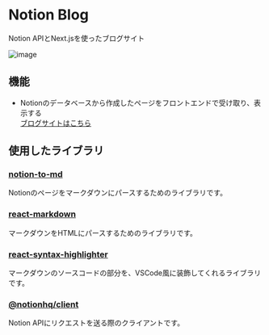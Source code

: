 # Notion Blog
Notion APIとNext.jsを使ったブログサイト

![image](https://github.com/user-attachments/assets/c9a53dd9-7b61-4160-94d3-bd4b3eb9eee2)


## 機能
- Notionのデータベースから作成したページをフロントエンドで受け取り、表示する  
  [ブログサイトはこちら](https://my-blog-27z2.vercel.app/)

## 使用したライブラリ
### [notion-to-md](https://github.com/souvikinator/notion-to-md)
Notionのページをマークダウンにパースするためのライブラリです。

### [react-markdown](https://github.com/remarkjs/react-markdown)
マークダウンをHTMLにパースするためのライブラリです。

### [react-syntax-highlighter](https://github.com/react-syntax-highlighter/react-syntax-highlighter)
マークダウンのソースコードの部分を、VSCode風に装飾してくれるライブラリです。

### [@notionhq/client](https://github.com/makenotion/notion-sdk-js)
Notion APIにリクエストを送る際のクライアントです。
